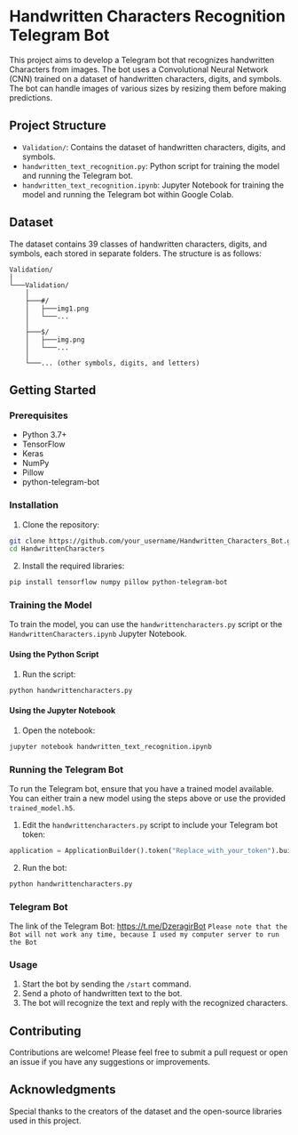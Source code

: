 # Handwritten Characters Recognition Telegram Bot

This project aims to develop a Telegram bot that recognizes handwritten Characters from images. The bot uses a Convolutional Neural Network (CNN) trained on a dataset of handwritten characters, digits, and symbols. The bot can handle images of various sizes by resizing them before making predictions.

## Project Structure

- `Validation/`: Contains the dataset of handwritten characters, digits, and symbols.
- `handwritten_text_recognition.py`: Python script for training the model and running the Telegram bot.
- `handwritten_text_recognition.ipynb`: Jupyter Notebook for training the model and running the Telegram bot within Google Colab.

## Dataset

The dataset contains 39 classes of handwritten characters, digits, and symbols, each stored in separate folders. The structure is as follows:

```
Validation/
│
└───Validation/
    │
    ├───#/
    │   ├───img1.png
    │   └───...
    │
    ├───$/
    │   ├───img.png
    │   └───...
    │
    └───... (other symbols, digits, and letters)
```

## Getting Started

### Prerequisites

- Python 3.7+
- TensorFlow
- Keras
- NumPy
- Pillow
- python-telegram-bot

### Installation

1. Clone the repository:

```bash
git clone https://github.com/your_username/Handwritten_Characters_Bot.git
cd HandwrittenCharacters
```

2. Install the required libraries:

```bash
pip install tensorflow numpy pillow python-telegram-bot
```

### Training the Model

To train the model, you can use the `handwrittencharacters.py` script or the `HandwrittenCharacters.ipynb` Jupyter Notebook.

#### Using the Python Script

1. Run the script:

```bash
python handwrittencharacters.py
```

#### Using the Jupyter Notebook

1. Open the notebook:

```bash
jupyter notebook handwritten_text_recognition.ipynb
```

### Running the Telegram Bot

To run the Telegram bot, ensure that you have a trained model available. You can either train a new model using the steps above or use the provided `trained_model.h5`.

1. Edit the `handwrittencharacters.py` script to include your Telegram bot token:

```python
application = ApplicationBuilder().token("Replace_with_your_token").build()  # Replace with your token
```

2. Run the bot:

```bash
python handwrittencharacters.py
```
### Telegram Bot

The link of the Telegram Bot: https://t.me/DzeragirBot
`Please note that the Bot will not work any time, because I used my computer server to run the Bot`

### Usage

1. Start the bot by sending the `/start` command.
2. Send a photo of handwritten text to the bot.
3. The bot will recognize the text and reply with the recognized characters.

## Contributing

Contributions are welcome! Please feel free to submit a pull request or open an issue if you have any suggestions or improvements.

## Acknowledgments

Special thanks to the creators of the dataset and the open-source libraries used in this project.
